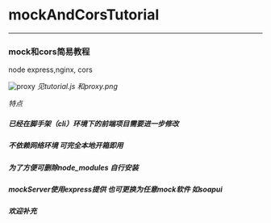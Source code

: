 # mockAndCorsTutorial
-------------
### mock和cors简易教程
node express,nginx, cors 

![proxy](https://github.com/Jasonchang6435/mockAndCorsTutorial/blob/master/proxy.png)
*见tutorial.js 和proxy.png*

*特点*
##### 已经在脚手架（cli）环境下的前端项目需要进一步修改
##### 不依赖网络环境 可完全本地开箱即用
##### 为了方便可删除node_modules 自行安装
##### mockServer使用express提供 也可更换为任意mock软件 如soapui
##### 欢迎补充
